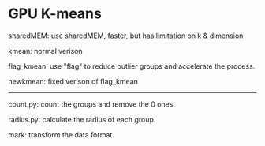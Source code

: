 # GPU K-means

sharedMEM: use sharedMEM, faster, but has limitation on k & dimension

kmean: normal verison

flag_kmean: use "flag" to reduce outlier groups and accelerate the process.

newkmean: fixed verison of flag_kmean



------------

count.py: count the groups and remove the 0 ones.

radius.py: calculate the radius of each group.

mark: transform the data format.
